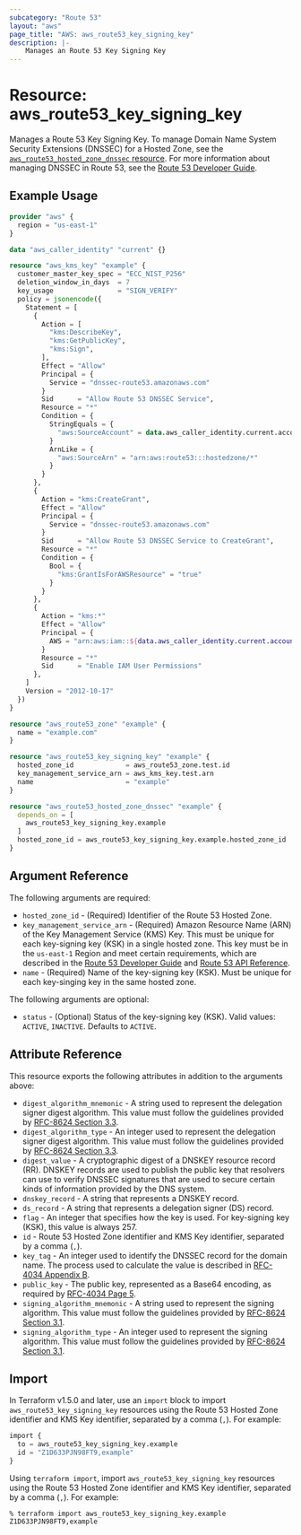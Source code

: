 ```yaml
---
subcategory: "Route 53"
layout: "aws"
page_title: "AWS: aws_route53_key_signing_key"
description: |-
    Manages an Route 53 Key Signing Key
---
```


# Resource: aws_route53_key_signing_key

Manages a Route 53 Key Signing Key. To manage Domain Name System Security Extensions (DNSSEC) for a Hosted Zone, see the [`aws_route53_hosted_zone_dnssec` resource](route53_hosted_zone_dnssec.html). For more information about managing DNSSEC in Route 53, see the [Route 53 Developer Guide](https://docs.aws.amazon.com/Route53/latest/DeveloperGuide/dns-configuring-dnssec.html).

## Example Usage

```terraform
provider "aws" {
  region = "us-east-1"
}

data "aws_caller_identity" "current" {}

resource "aws_kms_key" "example" {
  customer_master_key_spec = "ECC_NIST_P256"
  deletion_window_in_days  = 7
  key_usage                = "SIGN_VERIFY"
  policy = jsonencode({
    Statement = [
      {
        Action = [
          "kms:DescribeKey",
          "kms:GetPublicKey",
          "kms:Sign",
        ],
        Effect = "Allow"
        Principal = {
          Service = "dnssec-route53.amazonaws.com"
        }
        Sid      = "Allow Route 53 DNSSEC Service",
        Resource = "*"
        Condition = {
          StringEquals = {
            "aws:SourceAccount" = data.aws_caller_identity.current.account_id
          }
          ArnLike = {
            "aws:SourceArn" = "arn:aws:route53:::hostedzone/*"
          }
        }
      },
      {
        Action = "kms:CreateGrant",
        Effect = "Allow"
        Principal = {
          Service = "dnssec-route53.amazonaws.com"
        }
        Sid      = "Allow Route 53 DNSSEC Service to CreateGrant",
        Resource = "*"
        Condition = {
          Bool = {
            "kms:GrantIsForAWSResource" = "true"
          }
        }
      },
      {
        Action = "kms:*"
        Effect = "Allow"
        Principal = {
          AWS = "arn:aws:iam::${data.aws_caller_identity.current.account_id}:root"
        }
        Resource = "*"
        Sid      = "Enable IAM User Permissions"
      },
    ]
    Version = "2012-10-17"
  })
}

resource "aws_route53_zone" "example" {
  name = "example.com"
}

resource "aws_route53_key_signing_key" "example" {
  hosted_zone_id             = aws_route53_zone.test.id
  key_management_service_arn = aws_kms_key.test.arn
  name                       = "example"
}

resource "aws_route53_hosted_zone_dnssec" "example" {
  depends_on = [
    aws_route53_key_signing_key.example
  ]
  hosted_zone_id = aws_route53_key_signing_key.example.hosted_zone_id
}
```

## Argument Reference

The following arguments are required:

* `hosted_zone_id` - (Required) Identifier of the Route 53 Hosted Zone.
* `key_management_service_arn` - (Required) Amazon Resource Name (ARN) of the Key Management Service (KMS) Key. This must be unique for each key-signing key (KSK) in a single hosted zone. This key must be in the `us-east-1` Region and meet certain requirements, which are described in the [Route 53 Developer Guide](https://docs.aws.amazon.com/Route53/latest/DeveloperGuide/dns-configuring-dnssec-cmk-requirements.html) and [Route 53 API Reference](https://docs.aws.amazon.com/Route53/latest/APIReference/API_CreateKeySigningKey.html).
* `name` - (Required) Name of the key-signing key (KSK). Must be unique for each key-singing key in the same hosted zone.

The following arguments are optional:

* `status` - (Optional) Status of the key-signing key (KSK). Valid values: `ACTIVE`, `INACTIVE`. Defaults to `ACTIVE`.

## Attribute Reference

This resource exports the following attributes in addition to the arguments above:

* `digest_algorithm_mnemonic` - A string used to represent the delegation signer digest algorithm. This value must follow the guidelines provided by [RFC-8624 Section 3.3](https://tools.ietf.org/html/rfc8624#section-3.3).
* `digest_algorithm_type` - An integer used to represent the delegation signer digest algorithm. This value must follow the guidelines provided by [RFC-8624 Section 3.3](https://tools.ietf.org/html/rfc8624#section-3.3).
* `digest_value` - A cryptographic digest of a DNSKEY resource record (RR). DNSKEY records are used to publish the public key that resolvers can use to verify DNSSEC signatures that are used to secure certain kinds of information provided by the DNS system.
* `dnskey_record` - A string that represents a DNSKEY record.
* `ds_record` - A string that represents a delegation signer (DS) record.
* `flag` - An integer that specifies how the key is used. For key-signing key (KSK), this value is always 257.
* `id` - Route 53 Hosted Zone identifier and KMS Key identifier, separated by a comma (`,`).
* `key_tag` - An integer used to identify the DNSSEC record for the domain name. The process used to calculate the value is described in [RFC-4034 Appendix B](https://tools.ietf.org/rfc/rfc4034.txt).
* `public_key` - The public key, represented as a Base64 encoding, as required by [RFC-4034 Page 5](https://tools.ietf.org/rfc/rfc4034.txt).
* `signing_algorithm_mnemonic` - A string used to represent the signing algorithm. This value must follow the guidelines provided by [RFC-8624 Section 3.1](https://tools.ietf.org/html/rfc8624#section-3.1).
* `signing_algorithm_type` - An integer used to represent the signing algorithm. This value must follow the guidelines provided by [RFC-8624 Section 3.1](https://tools.ietf.org/html/rfc8624#section-3.1).

## Import

In Terraform v1.5.0 and later, use an `import` block to import `aws_route53_key_signing_key` resources using the Route 53 Hosted Zone identifier and KMS Key identifier, separated by a comma (`,`). For example:

```terraform
import {
  to = aws_route53_key_signing_key.example
  id = "Z1D633PJN98FT9,example"
}
```

Using `terraform import`, import `aws_route53_key_signing_key` resources using the Route 53 Hosted Zone identifier and KMS Key identifier, separated by a comma (`,`). For example:

```console
% terraform import aws_route53_key_signing_key.example Z1D633PJN98FT9,example
```
